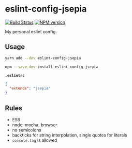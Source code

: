 # eslint-config-jsepia

[![Build Status](https://travis-ci.org/jsepia/eslint-config-jsepia.svg?branch=master)](https://travis-ci.org/jsepia/eslint-config-jsepia) [![NPM version](https://img.shields.io/npm/v/eslint-config-jsepia.svg)](https://npmjs.org/package/eslint-config-jsepia)

My personal eslint config.

## Usage

```sh
yarn add --dev eslint-config-jsepia
```

```sh
npm --save-dev install eslint-config-jsepia
```

**`.eslintrc`**

```json
{
  "extends": "jsepia"
}
```

## Rules

* ES6
* node, mocha, browser
* no semicolons
* backticks for string interpolation, single quotes for literals
* `console.log` is allowed
